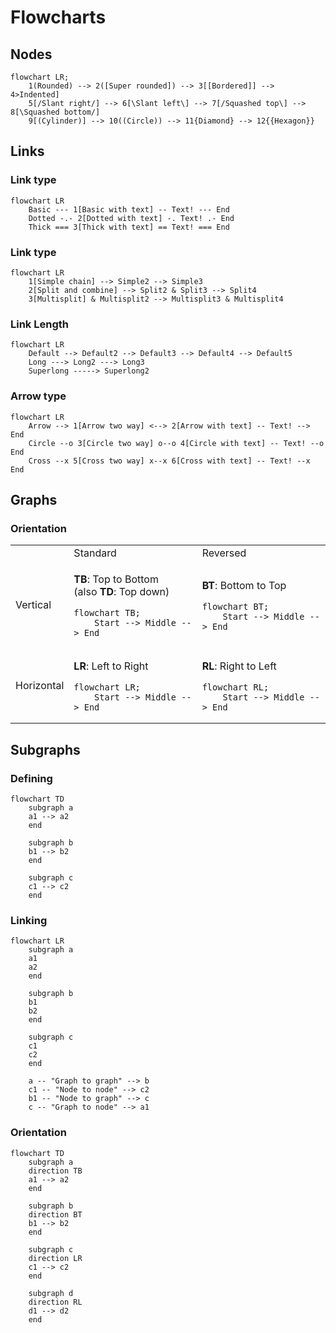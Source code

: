 # Flowcharts

## Nodes

```mermaid
flowchart LR; 
    1(Rounded) --> 2([Super rounded]) --> 3[[Bordered]] --> 4>Indented]
    5[/Slant right/] --> 6[\Slant left\] --> 7[/Squashed top\] --> 8[\Squashed bottom/]
    9[(Cylinder)] --> 10((Circle)) --> 11{Diamond} --> 12{{Hexagon}}
```

## Links

### Link type

```mermaid
flowchart LR
    Basic --- 1[Basic with text] -- Text! --- End
    Dotted -.- 2[Dotted with text] -. Text! .- End
    Thick === 3[Thick with text] == Text! === End
```

### Link type

```mermaid
flowchart LR
    1[Simple chain] --> Simple2 --> Simple3
    2[Split and combine] --> Split2 & Split3 --> Split4
    3[Multisplit] & Multisplit2 --> Multisplit3 & Multisplit4
```

### Link Length

```mermaid
flowchart LR
    Default --> Default2 --> Default3 --> Default4 --> Default5
    Long ---> Long2 ---> Long3
    Superlong -----> Superlong2
```
    
### Arrow type

```mermaid
flowchart LR
    Arrow --> 1[Arrow two way] <--> 2[Arrow with text] -- Text! --> End
    Circle --o 3[Circle two way] o--o 4[Circle with text] -- Text! --o End
    Cross --x 5[Cross two way] x--x 6[Cross with text] -- Text! --x End
```

## Graphs

### Orientation

<table>
    <tr><td></td><td>Standard</td><td>Reversed</td></tr>
    <tr><td>Vertical</td>
<td>

**TB**: Top to Bottom<br>(also **TD**: Top down)

```mermaid
flowchart TB; 
    Start --> Middle --> End
```

</td><td>

**BT**: Bottom to Top

```mermaid
flowchart BT; 
    Start --> Middle --> End
```

</td>
    </tr>
    <tr><td>Horizontal</td>
<td>

**LR**: Left to Right

```mermaid
flowchart LR; 
    Start --> Middle --> End
```

</td><td>

**RL**: Right to Left

```mermaid
flowchart RL; 
    Start --> Middle --> End
```
</td>
    </tr>
</table>

## Subgraphs

### Defining
```mermaid
flowchart TD
    subgraph a
    a1 --> a2
    end

    subgraph b
    b1 --> b2
    end
    
    subgraph c
    c1 --> c2
    end
```

### Linking
```mermaid
flowchart LR
    subgraph a
    a1
    a2 
    end

    subgraph b
    b1
    b2
    end
    
    subgraph c
    c1
    c2
    end

    a -- "Graph to graph" --> b
    c1 -- "Node to node" --> c2
    b1 -- "Node to graph" --> c
    c -- "Graph to node" --> a1

```

### Orientation
```mermaid
flowchart TD
    subgraph a
    direction TB
    a1 --> a2
    end

    subgraph b
    direction BT
    b1 --> b2
    end
    
    subgraph c
    direction LR
    c1 --> c2
    end

    subgraph d
    direction RL
    d1 --> d2
    end
```